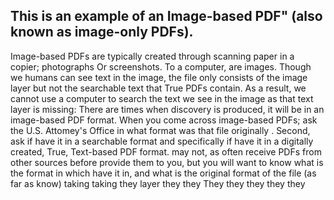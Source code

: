 <!-- image -->

## This is an example of an Image-based PDF" (also known as image-only PDFs).

Image-based PDFs are typically created through scanning paper in a copier; photographs Or screenshots. To a computer, are images. Though we humans can see text in the image, the file only consists of the image layer but not the searchable text that True PDFs contain. As a result, we cannot use a computer to search the text we see in the image as that text layer is missing: There are times when discovery is produced, it will be in an image-based PDF format. When you come across image-based PDFs; ask the U.S. Attomey's Office in what format was that file originally . Second, ask if have it in a searchable format and specifically if have it in a digitally created, True, Text-based PDF format. may not, as often receive PDFs from other sources before provide them to you, but you will want to know what is the format in which have it in, and what is the original format of the file (as far as know) taking taking they layer they they They they they they they
